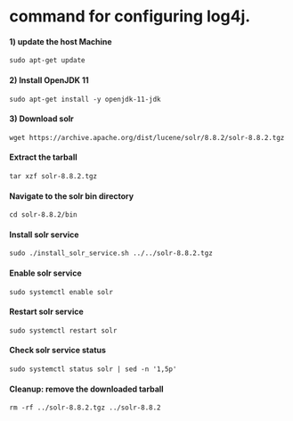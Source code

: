 # command for configuring log4j.

#### 1) update the host Machine 
```
sudo apt-get update
```
#### 2) Install OpenJDK 11
```
sudo apt-get install -y openjdk-11-jdk
```
#### 3) Download solr
```
wget https://archive.apache.org/dist/lucene/solr/8.8.2/solr-8.8.2.tgz
```
#### Extract the tarball
```
tar xzf solr-8.8.2.tgz
```
#### Navigate to the solr bin directory
```
cd solr-8.8.2/bin
```
#### Install solr service
```
sudo ./install_solr_service.sh ../../solr-8.8.2.tgz
```
#### Enable solr service
```
sudo systemctl enable solr
```
#### Restart solr service
```
sudo systemctl restart solr
```
#### Check solr service status
```
sudo systemctl status solr | sed -n '1,5p'
```
#### Cleanup: remove the downloaded tarball 
```
rm -rf ../solr-8.8.2.tgz ../solr-8.8.2
```

